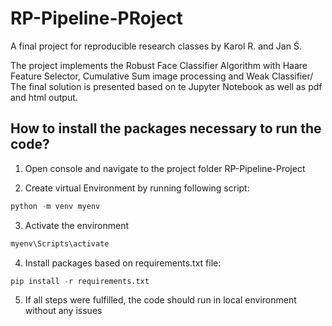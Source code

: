 # RP-Pipeline-PRoject
A final project for reproducible research classes by Karol R. and Jan Ś.

The project implements the Robust Face Classifier Algorithm with Haare Feature Selector, Cumulative Sum image processing and Weak Classifier/ The final solution is presented based on te Jupyter Notebook as well as pdf and html output.

<h2>How to install the packages necessary to run the code?</h2>

1. Open console and navigate to the project folder RP-Pipeline-Project

2. Create virtual Environment by running following script:

```python
python -m venv myenv 
```

3. Activate the environment

```python
myenv\Scripts\activate
```

4. Install packages based on requirements.txt file:

```python
pip install -r requirements.txt
```

5. If all steps were fulfilled, the code should run in local environment without any issues
